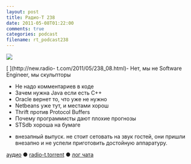 ```yaml
---
layout: post
title: Радио-Т 238
date: 2011-05-08T01:22:00
comments: true
categories: podcast
filename: rt_podcast238
---
```

![](https://radio-t.com/images/radio-t/rt238.jpg)

[
](http://new.radio- t.com/2011/05/238_08.html)- Нет, мы не Software Engineer, мы скульпторы
- Не надо комментариев в коде
- Зачем нужна Java если есть C++
- Oracle вернет то, что уже не нужно
- Netbeans уже тут, и местами хорош
- Thrift против Protocol Buffers
- Почему программисты дают плохие прогнозы
- STSdb хороша на бумаге
* внезапный выпуск. не стоит сетовать на звук гостей, они пришли внезапно и не успели приготовить достойную аппаратуру.

[аудио](http://archive.rucast.net/radio-t/media/rt_podcast238.mp3) ● [radio-t.torrent](http://www.radio-t.com/torrents/rt_podcast238.mp3.torrent) ● [лог чата](http://chat.radio-t.com/logs/radio-t-238.html)<audio src="http://archive.rucast.net/radio-t/media/rt_podcast238.mp3" preload="none"></audio>
